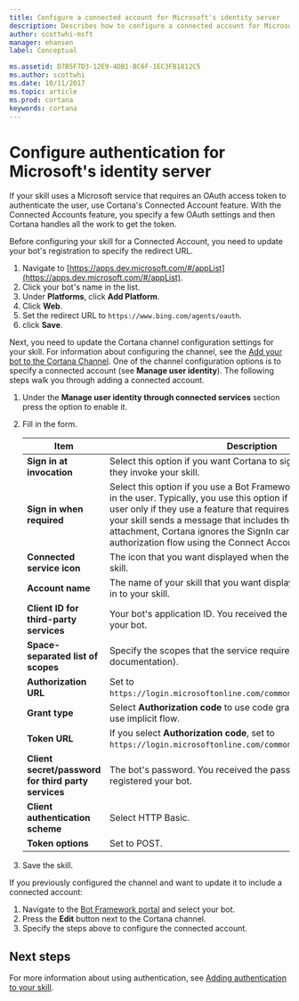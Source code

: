 ```yaml
---
title: Configure a connected account for Microsoft's identity server
description: Describes how to configure a connected account for Microsoft's identify service in Cortana's channel configuration settings.
author: scottwhi-msft
manager: ehansen
label: Conceptual

ms.assetid: D7B5F7D3-12E9-4DB1-BC6F-1EC3FB1812C5
ms.author: scottwhi
ms.date: 10/11/2017
ms.topic: article
ms.prod: cortana
keywords: cortana
--- 
```


# Configure authentication for Microsoft's identity server

If your skill uses a Microsoft service that requires an OAuth access token to authenticate the user, use Cortana's Connected Account feature. With the Connected Accounts feature, you specify a few OAuth settings and then Cortana handles all the work to get the token.

Before configuring your skill for a Connected Account, you need to update your bot's registration to specify the redirect URL.

1. Navigate to [https://apps.dev.microsoft.com/#/appList](https://apps.dev.microsoft.com/#/appList).
2. Click your bot's name in the list. 
3. Under **Platforms**, click **Add Platform**.
4. Click **Web**.
5. Set the redirect URL to `https://www.bing.com/agents/oauth`. 
6. click **Save**.


Next, you need to update the Cortana channel configuration settings for your skill. For information about configuring the channel, see the [Add your bot to the Cortana Channel](https://docs.microsoft.com/en-us/bot-framework/channel-connect-cortana). One of the channel configuration options is to specify a connected account (see **Manage user identity**). The following steps walk you through adding a connected account.

1. Under the **Manage user identity through connected services** section press the option to enable it.
2. Fill in the form.  
  
	| Item | Description  |
	|------|--------------|
    | **Sign in at invocation** | Select this option if you want Cortana to sign in the user at the time they invoke your skill.
    | **Sign in when required** | Select this option if you use a Bot Framework's SignIn card to sign in the user. Typically, you use this option if you want to sign in the user only if they use a feature that requires authentication. When your skill sends a message that includes the SignIn card as an attachment, Cortana ignores the SignIn card and performs the authorization flow using the Connect Account settings.
    | **Connected service icon** | The icon that you want displayed when the user signs in to your skill. |
	| **Account name** | The name of your skill that you want displayed when the user signs in to your skill. |
	| **Client ID for third-party services** | Your bot's application ID. You received the ID when you registered your bot. |
	| **Space-separated list of scopes** | Specify the scopes that the service requires (see the service's documentation). |
	| **Authorization URL** | Set to `https://login.microsoftonline.com/common/oauth2/v2.0/authorize`. |
    | **Grant type** | Select **Authorization code** to use code grant flow. Select **Implicit** to use implicit flow. |
	| **Token URL** | If you select **Authorization code**, set to `https://login.microsoftonline.com/common/oauth2/v2.0/token`. |
	| **Client secret/password for third party services** | The bot's password. You received the password when you registered your bot. |
    | **Client authentication scheme** | Select HTTP Basic. |
	| **Token options** | Set to POST. |  
  
3. Save the skill.

If you previously configured the channel and want to update it to include a connected account:

1. Navigate to the [Bot Framework portal](https://dev.botframework.com/bots) and select your bot.
2. Press the **Edit** button next to the Cortana channel.
3. Specify the steps above to configure the connected account.



<!--

The following are the tasks you need to do to use Microsoft identity as a connected account in your skill. 

1. Register your skill in the Microsoft ecosystem.
2. Update your skill to use connected accounts. 

#### Register your skill in the Microsoft ecosystem

If you created a bot and registered it with Bot Framework, it is already registered in the Microsoft ecosystem. If not, the following steps show you how to register a new skill in the Microsoft ecosystem.

1. Navigate to [https://apps.dev.microsoft.com/portal/quickstart](https://apps.dev.microsoft.com/portal/quickstart).
2. Click **Web**.
3. Provide the following information:
	1. **Application Name** 
	2. **Contact Email**
3. Click **Create**.
4. Enter `https://www.bing.com/agents/oauth` as the redirect URL and save.
5. Click **go to settings** to continue configuring your skill.
6. On the configuration page, click **Generate new password** to generate an application secret. Make sure to save it somewhere safe!

If you already registered your bot, you need to edit the registration to add the redirect URL. To add authentication support to an already registered bot, follow these steps.

1. Navigate to [https://apps.dev.microsoft.com/#/appList](https://apps.dev.microsoft.com/#/appList).
2. Select your bot from the list of apps. 
3. Under **Platforms**, click **Add Platform**.
4. Click **Web**.
5. Set the redirect URL to `https://www.bing.com/agents/oauth` and click **Save**.
6. The password used for authentication is your bot's password. 

-->



## Next steps

For more information about using authentication, see [Adding authentication to your skill](authentication.md).